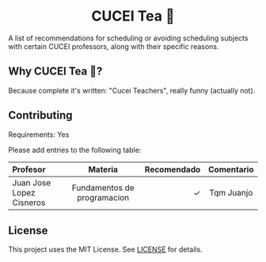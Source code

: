 <h1 align='center'>CUCEI Tea 🍵</h1>
A list of recommendations for scheduling or avoiding scheduling subjects with certain CUCEI professors, along with their specific reasons.

## Why CUCEI Tea 🍵? 
Because complete it's written: "Cucei Teachers", really funny (actually not).

## Contributing
Requirements: Yes

Please add entries to the following table:


| Profesor                 |            Materia              | Recomendado | Comentario |
| :----------------------- | :-----------------------------: | ----------: | :---------:|
| Juan Jose Lopez Cisneros |   Fundamentos de programacion   |      ✓      | Tqm Juanjo |


## License
This project uses the MIT License. See [LICENSE](LICENSE) for details.
